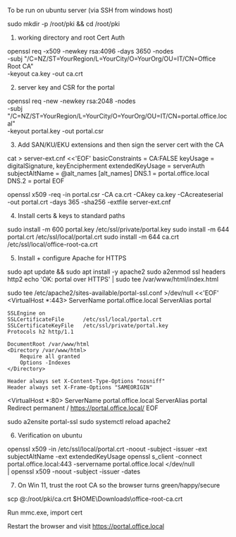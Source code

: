 To be run on ubuntu server (via SSH from windows host)

sudo mkdir -p /root/pki && cd /root/pki

1. working directory and root Cert Auth

openssl req -x509 -newkey rsa:4096 -days 3650 -nodes \
  -subj "/C=NZ/ST=YourRegion/L=YourCity/O=YourOrg/OU=IT/CN=Office Root CA" \
  -keyout ca.key -out ca.crt

2. server key and CSR for the portal

openssl req -new -newkey rsa:2048 -nodes \
  -subj "/C=NZ/ST=YourRegion/L=YourCity/O=YourOrg/OU=IT/CN=portal.office.local" \
  -keyout portal.key -out portal.csr

3. Add SAN/KU/EKU extensions and then sign the server cert with the CA

cat > server-ext.cnf <<'EOF'
basicConstraints = CA:FALSE
keyUsage = digitalSignature, keyEncipherment
extendedKeyUsage = serverAuth
subjectAltName = @alt_names
[alt_names]
DNS.1 = portal.office.local
DNS.2 = portal
EOF

openssl x509 -req -in portal.csr -CA ca.crt -CAkey ca.key -CAcreateserial \
  -out portal.crt -days 365 -sha256 -extfile server-ext.cnf

4. Install certs & keys to standard paths

sudo install -m 600 portal.key /etc/ssl/private/portal.key
sudo install -m 644 portal.crt  /etc/ssl/local/portal.crt
sudo install -m 644 ca.crt      /etc/ssl/local/office-root-ca.crt

5. Install + configure Apache for HTTPS

sudo apt update && sudo apt install -y apache2
sudo a2enmod ssl headers http2
echo 'OK: portal over HTTPS' | sudo tee /var/www/html/index.html

sudo tee /etc/apache2/sites-available/portal-ssl.conf >/dev/null <<'EOF'
<VirtualHost *:443>
    ServerName portal.office.local
    ServerAlias portal

    SSLEngine on
    SSLCertificateFile      /etc/ssl/local/portal.crt
    SSLCertificateKeyFile   /etc/ssl/private/portal.key
    Protocols h2 http/1.1

    DocumentRoot /var/www/html
    <Directory /var/www/html>
        Require all granted
        Options -Indexes
    </Directory>

    Header always set X-Content-Type-Options "nosniff"
    Header always set X-Frame-Options "SAMEORIGIN"
</VirtualHost>

<VirtualHost *:80>
    ServerName portal.office.local
    ServerAlias portal
    Redirect permanent / https://portal.office.local/
</VirtualHost>
EOF

sudo a2ensite portal-ssl
sudo systemctl reload apache2

6. Verification on ubuntu

openssl x509 -in /etc/ssl/local/portal.crt -noout -subject -issuer -ext subjectAltName -ext extendedKeyUsage
openssl s_client -connect portal.office.local:443 -servername portal.office.local </dev/null \
 | openssl x509 -noout -subject -issuer -dates

7. On Win 11, trust the root CA so the browser turns green/happy/secure

scp <youruser>@<vm-ip>:/root/pki/ca.crt $HOME\Downloads\office-root-ca.crt

Run mmc.exe, import cert

Restart the browser and visit https://portal.office.local 